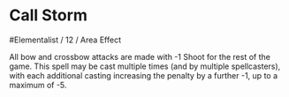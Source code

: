 # Call Storm
#Elementalist / 12 / Area Effect

All bow and crossbow attacks are made with -1 Shoot for the rest of the game. This spell may be cast multiple times (and by multiple spellcasters), with each additional casting increasing the penalty by a further -1, up to a maximum of -5.